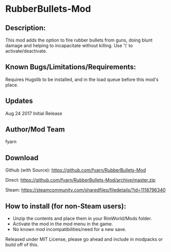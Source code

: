 # RubberBullets-Mod
## Description:
This mod adds the option to fire rubber bullets from guns, doing blunt damage and helping to incapacitate without killing. Use '\\' to activate/deactivate.

## Known Bugs/Limitations/Requirements:
Requires Hugslib to be installed, and in the load queue before this mod's place.

## Updates
Aug 24 2017
Initial Release

## Author/Mod Team
fyarn

## Download
Github (with Source): https://github.com/fyarn/RubberBullets-Mod

Direct: https://github.com/fyarn/RubberBullets-Mod/archive/master.zip

Steam: https://steamcommunity.com/sharedfiles/filedetails/?id=1118796340

## How to install (for non-Steam users):
- Unzip the contents and place them in your RimWorld/Mods folder.
- Activate the mod in the mod menu in the game.
- No known mod incompatibilities/need for a new save.

Released under MIT License, please go ahead and include in modpacks or build off of this.
